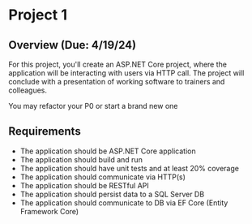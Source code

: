 # Project 1

## Overview (Due: 4/19/24)

For this project, you'll create an ASP.NET Core project, where the application will be interacting with users via HTTP call. The project will conclude with a presentation of working software to trainers and colleagues.

You may refactor your P0 or start a brand new one

## Requirements
- The application should be ASP.NET Core application
- The application should build and run
- The application should have unit tests and at least 20% coverage
- The application should communicate via HTTP(s)
- The application should be RESTful API
- The application should persist data to a SQL Server DB
- The application should communicate to DB via EF Core (Entity Framework Core)
